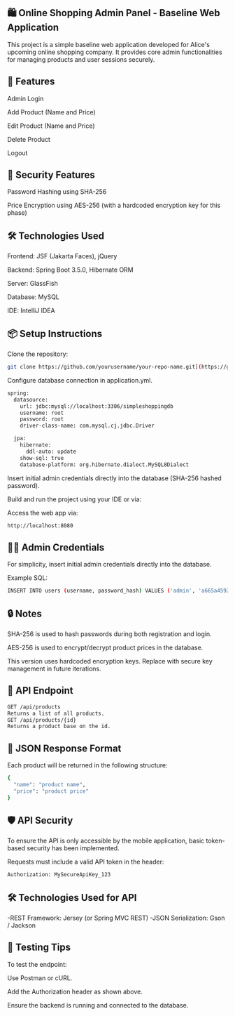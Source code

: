## 🛍️ Online Shopping Admin Panel - Baseline Web Application
This project is a simple baseline web application developed for Alice's upcoming online shopping company. It provides core admin functionalities for managing products and user sessions securely.

## 🚀 Features
Admin Login

Add Product (Name and Price)

Edit Product (Name and Price)

Delete Product

Logout

## 🔐 Security Features
Password Hashing using SHA-256

Price Encryption using AES-256 (with a hardcoded encryption key for this phase)

## 🛠️ Technologies Used
Frontend: JSF (Jakarta Faces), jQuery

Backend: Spring Boot 3.5.0, Hibernate ORM

Server: GlassFish

Database: MySQL

IDE: IntelliJ IDEA

## 📦 Setup Instructions
Clone the repository:
```bash
git clone https://github.com/yourusername/your-repo-name.git](https://github.com/edisonwong23/SimpleSpringShopping.git
```
Configure database connection in application.yml.
```bash
spring:
  datasource:
    url: jdbc:mysql://localhost:3306/simpleshoppingdb
    username: root
    password: root
    driver-class-name: com.mysql.cj.jdbc.Driver

  jpa:
    hibernate:
      ddl-auto: update
    show-sql: true
    database-platform: org.hibernate.dialect.MySQL8Dialect
```
Insert initial admin credentials directly into the database (SHA-256 hashed password).

Build and run the project using your IDE or via:

Access the web app via:
```bash
http://localhost:8080
```
## 🧑‍💻 Admin Credentials
For simplicity, insert initial admin credentials directly into the database.

Example SQL:
```bash
INSERT INTO users (username, password_hash) VALUES ('admin', 'a665a45920422f9d417e4867efdc4fb8a04a1f3fff1fa07e998e86f7f7a27ae3'); -- SHA-256 hash of "123"
```
## 🔒 Notes
SHA-256 is used to hash passwords during both registration and login.

AES-256 is used to encrypt/decrypt product prices in the database.

This version uses hardcoded encryption keys. Replace with secure key management in future iterations.

## 🧾 API Endpoint
```bash
GET /api/products
Returns a list of all products.
GET /api/products/{id}
Returns a product base on the id.
```
## 🔄 JSON Response Format
Each product will be returned in the following structure:
```bash
{
  "name": "product name",
  "price": "product price"
}
```

## 🛡️ API Security
To ensure the API is only accessible by the mobile application, basic token-based security has been implemented.

Requests must include a valid API token in the header:
```bash
Authorization: MySecureApiKey_123
```
## 🛠️ Technologies Used for API
-REST Framework: Jersey (or Spring MVC REST)
-JSON Serialization: Gson / Jackson

## 🧪 Testing Tips
To test the endpoint:

Use Postman or cURL.

Add the Authorization header as shown above.

Ensure the backend is running and connected to the database.
